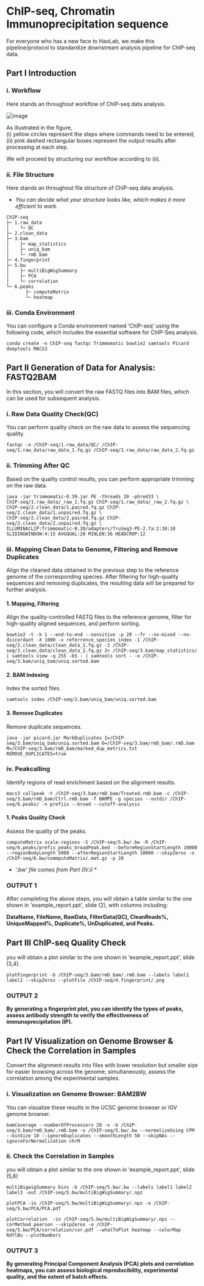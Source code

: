 # ChIP-seq, Chromatin Immunoprecipitation sequence
For everyone who has a new face to HaoLab, we make this pipeline/protocol to standardize downstream analysis pipeline for ChIP-seq data.

## Part I Introduction
### i. Workflow
Here stands an throughout workflow of ChIP-seq data analysis.

![image](https://github.com/Haolab-BIG/ChIP-seq-Chromatin-Immunoprecipitation-sequence/blob/main/Figure/Firgue1_workflow.png)

As illustrated in the figure, \
(i) yellow circles represent the steps where commands need to be entered; \
(ii) pink dashed rectangular boxes represent the output results after processing at each step. 

We will proceed by structuring our workflow according to (ii).
### ii. File Structure
Here stands an throughout file structure of ChIP-seq data analysis.
* *You can decide what your structure looks like, which makes it more efficient to work.* 

```
ChIP-seq 
├─ 1.raw_data 
│    └─ QC 
├─ 2.clean_data 
├─ 3.bam 
│    ├─ map_statistics
│    ├─ uniq_bam
│    └─ rmD_bam
├─ 4.fingerprint 
├─ 5.bw
│    ├─ multiBigWigSummary
│    ├─ PCA 
│    └─ correlation 
└─ 6.peaks
       ├─ computeMatrix 
       └─ heatmap
```

### iii. Conda Environment
You can configure a Conda environment named 'ChIP-seq' using the following code, which includes the essential software for ChIP-Seq analysis. 

```
conda create -n ChIP-seq fastqc Trimmomatic bowtie2 samtools Picard deeptools MACS3
```

## Part II Generation of Data for Analysis: FASTQ2BAM
In this section, you will convert the raw FASTQ files into BAM files, which can be used for subsequent analysis.

### i. Raw Data Quality Check(QC)
You can perform quality check on the raw data to assess the sequencing quality.

```
fastqc -o /ChIP-seq/1.raw_data/QC/ /ChIP-seq/1.raw_data/raw_data_1.fq.gz /ChIP-seq/1.raw_data/raw_data_2.fq.gz
```

### ii. Trimming After QC
Based on the quality control results, you can perform appropriate trimming on the raw data.

```
java -jar trimmomatic-0.39.jar PE -threads 20 -phred33 \
ChIP-seq/1.raw_data/_raw_1.fq.gz ChIP-seq/1.raw_data/_raw_2.fq.gz \
ChIP-seq/2.clean_data/1.paired.fq.gz ChIP-seq/2.clean_data/1.unpaired.fq.gz \
ChIP-seq/2.clean_data/2.paired.fq.gz ChIP-seq/2.clean_data/2.unpaired.fq.gz \
ILLUMINACLIP:Trimmomatic-0.39/adapters/TruSeq3-PE-2.fa:2:30:10 SLIDINGWINDOW:4:15 AVGQUAL:20 MINLEN:36 HEADCROP:12
```

### iii. Mapping Clean Data to Genome, Filtering and Remove Duplicates
Align the cleaned data obtained in the previous step to the reference genome of the corresponding species. After filtering for high-quality sequences and removing duplicates, the resulting data will be prepared for further analysis.

#### 1. Mapping, Filtering
Align the quality-controlled FASTQ files to the reference genome, filter for high-quality aligned sequences, and perform sorting.

```
bowtie2 -t -k 1 --end-to-end --sensitive -p 20 --fr --no-mixed --no-discordant -X 1000 -x referrence_species_index -1 /ChIP-seq/2.clean_data/clean_data_1.fq.gz -2 /ChIP-seq/2.clean_data/clean_data_2.fq.gz 2> /ChIP-seq/3.bam/map_statistics/ | samtools view -q 255 -bS - | samtools sort - -o /ChIP-seq/3.bam/uniq_bam/uniq.sorted.bam
```

#### 2. BAM Indexing
Index the sorted files.

```
samtools index /ChIP-seq/3.bam/uniq_bam/uniq.sorted.bam
```

#### 3. Remove Duplicates
Remove duplicate sequences.

```
java -jar picard.jar MarkDuplicates I=/ChIP-seq/3.bam/uniq_bam/uniq.sorted.bam O=/ChIP-seq/3.bam/rmD_bam/.rmD.bam M=/ChIP-seq/3.bam/rmD_bam/marked_dup_metrics.txt REMOVE_DUPLICATES=true
```

### iv. Peakcalling
Identify regions of read enrichment based on the alignment results.

```
macs3 callpeak -t /ChIP-seq/3.bam/rmD_bam/Treated.rmD.bam -c /ChIP-seq/3.bam/rmD_bam/Ctrl.rmD.bam -f BAMPE -g species --outdir /ChIP-seq/6.peaks/ -n prefiix --broad --cutoff-analysis
```

#### 1. Peaks Quality Check
Assess the quality of the peaks.

```
computeMatrix scale-regions -S /ChIP-seq/5.bw/.bw -R /ChIP-seq/6.peaks/prefix_peaks_broadPeak.bed --beforeRegionStartLength 10000 --regionBodyLength 5000 --afterRegionStartLength 10000 --skipZeros -o /ChIP-seq/6.bw/commputeMatrix/.mat.gz -p 20
```

* *'.bw' file comes from Part (IV.i)* *

### OUTPUT 1
After completing the above steps, you will obtain a table similar to the one shown in 'example_report.ppt', slide (2), with columns including:

**DataName, FileName, RawData, FilterData(QC), CleanReads%, UniqueMapped%, Duplicate%, UnDuplicated, and Peaks.**


## Part III ChIP-seq Quality Check
you will obtain a plot similar to the one shown in 'example_report.ppt', slide (3,4).

```
plotFingerprint -b /ChIP-seq/3.bam/rmD_bam/.rmD.bam --labels label1 label2 --skipZeros --plotFile /ChIP-seq/4.fingerprint/.png
```

### OUTPUT 2

**By generating a fingerprint plot, you can identify the types of peaks, assess antibody strength to verify the effectiveness of immunoprecipitation (IP).**


## Part IV Visualization on Genome Browser & Check the Correlation in Samples
Convert the alignment results into files with lower resolution but smaller size for easier browsing across the genome; simultaneously, assess the correlation among the experimental samples.

### i. Visualization on Genome Browser: BAM2BW
You can visualize these results in the UCSC genome browser or IGV genome browser.

```
bamCoverage --numberOfProcessors 20 -v -b /ChIP-seq/3.bam/rmD_bam/.rmD.bam -o /ChIP-seq/5.bw/.bw --normalizeUsing CPM --binSize 10 --ignoreDuplicates --smoothLength 50 --skipNAs --ignoreForNormalization chrM
```

### ii. Check the Correlation in Samples
you will obtain a plot similar to the one shown in 'example_report.ppt', slide (5,6)

```
multiBigwigSummary bins -b /ChIP-seq/5.bw/.bw --labels label1 label2 label3 -out /ChIP-seq/5.bw/multiBigWigSummary/.npz
```

```
plotPCA -in /ChIP-seq/5.bw/multiBigWigSummary/.npz -o /ChIP-seq/5.bw/PCA/PCA.pdf
```

```
plotCorrelation  -in /ChIP-seq/5.bw/multiBigWigSummary/.npz --corMethod pearson --skipZeros -o /ChIP-seq/5.bw/PCA/correlation/cor.pdf --whatToPlot heatmap --colorMap RdYlBu --plotNumbers
```

### OUTPUT 3

**By generating Principal Component Analysis (PCA) plots and correlation heatmaps, you can assess biological reproducibility, experimental quality, and the extent of batch effects.**
